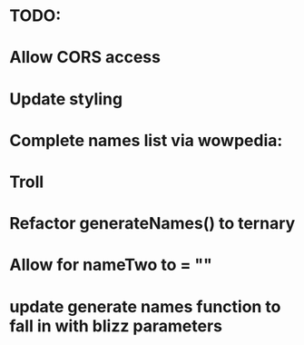 # TODO: 
# Allow CORS access
# Update styling

# Complete names list via wowpedia:
  # Troll

# Refactor generateNames() to ternary
# Allow for nameTwo to = ""
# update generate names function to fall in with blizz parameters

